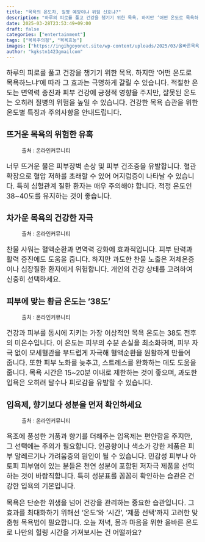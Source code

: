 ```yaml
---
title: "목욕의 온도차, 질병 예방이냐 위험 신호냐?"
description: "하루의 피로를 풀고 건강을 챙기기 위한 목욕. 하지만 ‘어떤 온도로 목욕하느냐’에 따라 그 효과는 극명하게 갈릴 수 있습니다. 적절한 온도는 면역력 증진과 피부 건강에 긍정적 영향을 주지만, 잘못된 온도는 오히려 질병의 위험을 높일 수 있습니다. 건강한 목욕 습관을 위"
date: 2025-03-28T23:53:49+09:00
draft: false
categories: ["entertainment"]
tags: ["목욕주의점", "목욕효능"]
images: ["https://ingihgoyonet.site/wp-content/uploads/2025/03/올바른목욕법-1024x683.jpg", "https://ingihgoyonet.site/wp-content/uploads/2025/03/물온도-1024x800.jpg", "https://ingihgoyonet.site/wp-content/uploads/2025/03/목욕황금온도-1024x696.jpg", "https://ingihgoyonet.site/wp-content/uploads/2025/03/목욕물-683x1024.jpg"]
author: "kgkstn1423gmailcom"
---
```


<p style="font-size:18px">하루의 피로를 풀고 건강을 챙기기 위한 목욕. 하지만 ‘어떤 온도로 목욕하느냐’에 따라 그 효과는 극명하게 갈릴 수 있습니다. 적절한 온도는 면역력 증진과 피부 건강에 긍정적 영향을 주지만, 잘못된 온도는 오히려 질병의 위험을 높일 수 있습니다. 건강한 목욕 습관을 위한 온도별 특징과 주의사항을 안내드립니다.</p> <h2 >뜨거운 목욕의 위험한 유혹</h2> <figure ><img src="https://ingihgoyonet.site/wp-content/uploads/2025/03/올바른목욕법-1024x683.jpg" alt="" style="aspect-ratio:16/9;object-fit:cover"/><figcaption >출처 : 온라인커뮤니티</figcaption></figure> <p style="font-size:18px">너무 뜨거운 물은 피부장벽 손상 및 피부 건조증을 유발합니다. 혈관 확장으로 혈압 저하를 초래할 수 있어 어지럼증이 나타날 수 있습니다. 특히 심혈관계 질환 환자는 매우 주의해야 합니다. 적정 온도인 38~40도를 유지하는 것이 좋습니다.</p> <h2 >차가운 목욕의 건강한 자극</h2> <figure ><img src="https://ingihgoyonet.site/wp-content/uploads/2025/03/물온도-1024x800.jpg" alt="" style="aspect-ratio:16/9;object-fit:cover"/><figcaption >출처 : 온라인커뮤니티</figcaption></figure> <p style="font-size:18px">찬물 샤워는 혈액순환과 면역력 강화에 효과적입니다. 피부 탄력과 활력 증진에도 도움을 줍니다. 하지만 과도한 찬물 노출은 저체온증이나 심장질환 환자에게 위험합니다. 개인의 건강 상태를 고려하여 신중히 선택하세요.</p> <h2 >피부에 맞는 황금 온도는 ‘38도’</h2> <figure ><img src="https://ingihgoyonet.site/wp-content/uploads/2025/03/목욕황금온도-1024x696.jpg" alt="" style="aspect-ratio:16/9;object-fit:cover"/><figcaption >출처 : 온라인커뮤니티</figcaption></figure> <p style="font-size:18px">건강과 피부를 동시에 지키는 가장 이상적인 목욕 온도는 38도 전후의 미온수입니다. 이 온도는 피부의 수분 손실을 최소화하며, 피부 자극 없이 모세혈관을 부드럽게 자극해 혈액순환을 원활하게 만들어 줍니다. 또한 피부 노화를 늦추고, 스트레스를 완화하는 데도 도움을 줍니다. 목욕 시간은 15~20분 이내로 제한하는 것이 좋으며, 과도한 입욕은 오히려 탈수나 피로감을 유발할 수 있습니다.</p> <h2 >입욕제, 향기보다 성분을 먼저 확인하세요</h2> <figure ><img src="https://ingihgoyonet.site/wp-content/uploads/2025/03/목욕물-683x1024.jpg" alt="" style="aspect-ratio:16/9;object-fit:cover"/><figcaption >출처 : 온라인커뮤니티</figcaption></figure> <p style="font-size:18px">욕조에 풍성한 거품과 향기를 더해주는 입욕제는 편안함을 주지만, 그 선택에는 주의가 필요합니다. 인공향이나 색소가 강한 제품은 피부 알레르기나 가려움증의 원인이 될 수 있습니다. 민감성 피부나 아토피 피부염이 있는 분들은 천연 성분이 포함된 저자극 제품을 선택하는 것이 바람직합니다. 특히 성분표를 꼼꼼히 확인하는 습관은 건강한 입욕의 기본입니다.</p> <p style="font-size:18px">목욕은 단순한 위생을 넘어 건강을 관리하는 중요한 습관입니다. 그 효과를 최대화하기 위해선 ‘온도’와 ‘시간’, ‘제품 선택’까지 고려한 맞춤형 목욕법이 필요합니다. 오늘 저녁, 몸과 마음을 위한 올바른 온도로 나만의 힐링 시간을 가져보시는 건 어떨까요?</p>